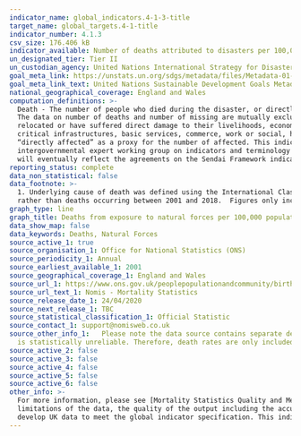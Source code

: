 ```yaml
---
indicator_name: global_indicators.4-1-3-title
target_name: global_targets.4-1-title
indicator_number: 4.1.3
csv_size: 176.406 kB
indicator_available: Number of deaths attributed to disasters per 100,000 population
un_designated_tier: Tier II
un_custodian_agency: United Nations International Strategy for Disaster Reduction (UNISDR)
goal_meta_link: https://unstats.un.org/sdgs/metadata/files/Metadata-01-05-01.pdf
goal_meta_link_text: United Nations Sustainable Development Goals Metadata (PDF 224 KB)
national_geographical_coverage: England and Wales
computation_definitions: >-
  Death - The number of people who died during the disaster, or directly after, as a direct result of the hazardous event. Missing - The number of people whose whereabouts is unknown since the hazardous event. It includes people who are presumed dead although there is no physical evidence.
  The data on number of deaths and number of missing are mutually exclusive. Affected - People who are affected, either directly or indirectly, by a hazardous event. Directly affected - People who have suffered injury, illness or other health effects; who were evacuated, displaced,
  relocated or have suffered direct damage to their livelihoods, economic, physical, social, cultural and environmental assets. Indirectly affected - People who have suffered consequences, other than or in addition to direct effects, over time due to disruption or changes in economy,
  critical infrastructures, basic services, commerce, work or social, health and psychological consequences. In this indicator, given the difficulties in assessing the full range of all affected (directly and indirectly), UNISDR proposes the use of an indicator that would estimate
  “directly affected” as a proxy for the number of affected. This indicator, while not perfect, comes from data widely available and could be used consistently across countries and over time to measure the achievement of the Target B of the Sendai Framework. [a] An open-ended
  intergovernmental expert working group on indicators and terminology relating to disaster risk reduction established by the General Assembly (resolution 69/284) is developing a set of indicators to measure global progress in the implementation of the Sendai Framework. These indicators
  will eventually reflect the agreements on the Sendai Framework indicators.
reporting_status: complete
data_non_statistical: false
data_footnote: >-
  1. Underlying cause of death was defined using the International Classification of Diseases, Tenth Revision (ICD-10) codes X30 to X39. 2. Figures are for persons usually resident in England and Wales, based on boundaries as of February 2020. 3. Figures are based on deaths registered,
  rather than deaths occurring between 2001 and 2018.  Figures only include deaths that were registered by 31 Dec 2018.
graph_type: line
graph_title: Deaths from exposure to natural forces per 100,000 population and number of deaths.
data_show_map: false
data_keywords: Deaths, Natural Forces
source_active_1: true
source_organisation_1: Office for National Statistics (ONS)
source_periodicity_1: Annual
source_earliest_available_1: 2001
source_geographical_coverage_1: England and Wales
source_url_1: https://www.ons.gov.uk/peoplepopulationandcommunity/birthsdeathsandmarriages/deaths/adhocs/11640numberofdeathsandcrudemortalityratesfromexposuretoforcesofnatureenglandandwales2001to2018
source_url_text_1: Nomis - Mortality Statistics
source_release_date_1: 24/04/2020
source_next_release_1: TBC
source_statistical_classification_1: Official Statistic 
source_contact_1: support@nomisweb.co.uk
source_other_info_1:   Please note the data source contains separate death rates per 100,000 population for England and for Wales, and death rates by cause of death and sex which have not been included here. This is because in some instances the number of deaths are very small (less than 10), meaning the rate
  is statistically unreliable. Therefore, death rates are only included here for combined England and Wales by sex, as there have been enough deaths to increase reliability of these figures. The absolute number of deaths has been reported for all other breakdowns.
source_active_2: false
source_active_3: false
source_active_4: false
source_active_5: false
source_active_6: false
other_info: >-
  For more information, please see [Mortality Statistics Quality and Methodology Information](http://www.ons.gov.uk/peoplepopulationandcommunity/birthsdeathsandmarriages/deaths/qmis/mortalitystatisticsinenglandandwalesqmi). This document contains important information on the strengths and
  limitations of the data, the quality of the output including the accuracy of the data, how it compares with related data, uses and users and how the output was created. This indicator is being used as an approximation of the UN SDG Indicator. Where possible, we will work to identify or
  develop UK data to meet the global indicator specification. This indicator has been identified in collaboration with topic experts.
---
```

